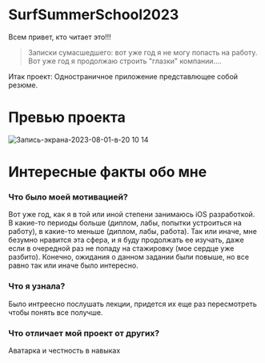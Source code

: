 # SurfSummerSchool2023
Всем привет, кто читает это!!!
> Записки сумасшедшего: вот уже год я не могу попасть на работу. Вот уже год я продолжаю строить "глазки" компании....

Итак проект:
Одностраничное приложение представлющее собой резюме.

# Превью проекта
![Запись-экрана-2023-08-01-в-20 10 14](https://github.com/alekstimo/SurfSummerSchool2023/assets/91119528/6bdad16d-a7ac-4dae-9328-b86dd0649fd1)



# Интересные факты обо мне
### Что было моей мотивацией?
Вот уже год, как я в той или иной степени занимаюсь iOS разработкой. В какие-то периоды больше (диплом, лабы, попытки устроиться на работу), в какие-то меньше (диплом, лабы, работа). Так или иначе, мне безумно нравится эта сфера, и я буду продолжать ее изучать, даже если в очередной раз не попаду на стажировку (мое сердце уже разбито). Конечно, ожидания о данном задании были повыше, но все равно так или иначе было интересно.
### Что я узнала?
Было интреесно послушать лекции, придется их еще раз пересмотреть чтобы понять все получше.
### Что отличает мой проект от других?
Аватарка и честность в навыках
